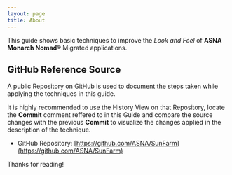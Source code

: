 ```yaml
---
layout: page
title: About
---
```


This guide shows basic techniques to improve the *Look and Feel* of **ASNA Monarch Nomad&reg;** Migrated applications.

## GitHub Reference Source 
A public Repository on GitHub is used to document the steps taken while applying the techniques in this guide.

It is highly recommended to use the History View on that Repository, locate the **Commit** comment reffered to in this Guide and compare the source changes with the previous **Commit** to visualize the changes applied in the description of the technique.


* GitHub Repository: [https://github.com/ASNA/SunFarm](https://github.com/ASNA/SunFarm)


Thanks for reading!
